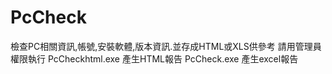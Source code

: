 # PcCheck
檢查PC相關資訊,帳號,安裝軟體,版本資訊.並存成HTML或XLS供參考
請用管理員權限執行
PcCheckhtml.exe 產生HTML報告
PcCheck.exe  產生excel報告
